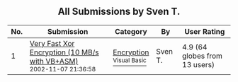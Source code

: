 ﻿<div align="center">

## All Submissions by Sven T\.

</div>

No.  | Submission | Category | By   | User Rating
---- | ---------- | -------- | ---- | -----------
1 | [Very Fast Xor Encryption \(10 MB/s with VB\+ASM\)<br /><sup>2002-11-07 21:36:58</sup>](https://github.com/Planet-Source-Code/sven-t-very-fast-xor-encryption-10-mb-s-with-vb-asm__1-40515) | [Encryption<br /><sup>Visual Basic</sup>](../ByCategory/encryption__1-48.md) | Sven T\. | 4.9 (64 globes from 13 users)
